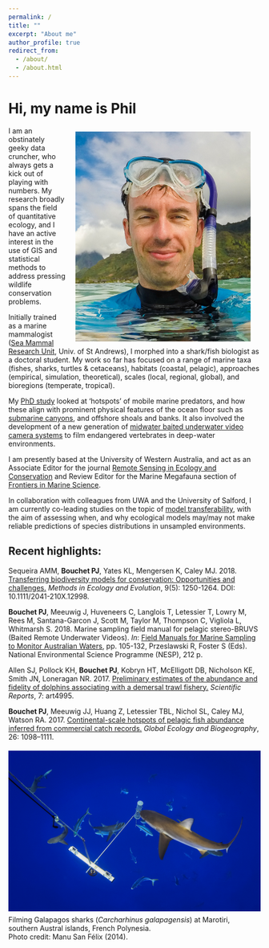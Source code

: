 ```yaml
---
permalink: /
title: ""
excerpt: "About me"
author_profile: true
redirect_from:
  - /about/
  - /about.html
---
```


<h1 class="aboutPhil">Hi, my name is Phil</h1>

<img class="philprofile" src='/images/20141104-Rapa.jpg' align='right' width="350" hspace="20" vspace="10">

I am an obstinately geeky data cruncher, who always gets a kick out of playing with numbers. My research broadly spans the field of quantitative ecology, and I have an active interest in the use of GIS and statistical methods to address pressing wildlife conservation problems.

Initially trained as a marine mammalogist (<a href="http://www.smru.st-andrews.ac.uk/" target="_blank">Sea Mammal Research Unit</a>, Univ. of St Andrews), I morphed into a shark/fish biologist as a doctoral student. My work so far has focused on a range of marine taxa (fishes, sharks, turtles & cetaceans), habitats (coastal, pelagic), approaches (empirical, simulation, theoretical), scales (local, regional, global), and bioregions (temperate, tropical).

My <a href="http://research-repository.uwa.edu.au/en/publications/submarine-topography-as-a-predictor-of-mobile-predator-hotspots-relevance-and-applications-to-conservation-planning-in-the-pelagic-ocean(b0d4da3f-49bd-404f-bd73-0b5dfbcc2746).html" target="_blank">PhD study</a> looked at ‘hotspots’ of mobile marine predators, and how these align with prominent physical features of the ocean floor such as <a href="https://phbouchet.github.io/publications/2017-Bouchet-SAUHotspots">submarine canyons</a>, and offshore shoals and banks. It also involved the development of a new generation of <a href="https://phbouchet.github.io/publications/2015-Bouchet-BaitedVideography">midwater baited underwater video camera systems</a> to film endangered vertebrates in deep-water environments.

I am presently based at the University of Western Australia, and act as an Associate Editor for the journal <a href="http://zslpublications.onlinelibrary.wiley.com/hub/journal/10.1002/(ISSN)2056-3485/" target="_blank" >Remote Sensing in Ecology and Conservation</a> and Review Editor for the Marine Megafauna section of <a href="https://www.frontiersin.org/journals/marine-science" target="_blank">Frontiers in Marine Science</a>.

In collaboration with colleagues from UWA and the University of Salford, I am currently co-leading studies on the topic of <a href="https://phbouchet.github.io/publications/2018-Sequeira-TransferringBiodiversity">model transferability</a>, with the aim of assessing when, and why ecological models may/may not make reliable predictions of species distributions in unsampled environments.

<h2 class="recent_highlights">Recent highlights:</h2>

Sequeira AMM, <strong>Bouchet PJ</strong>, Yates KL, Mengersen K, Caley MJ. 2018. <a href="https://besjournals.onlinelibrary.wiley.com/doi/abs/10.1111/2041-210X.12998">Transferring biodiversity models for conservation: Opportunities and challenges.</a> <em>Methods in Ecology and Evolution</em>, 9(5): 1250-1264. DOI: 10.1111/2041-210X.12998.

<strong>Bouchet PJ</strong>, Meeuwig J, Huveneers C, Langlois T, Letessier T, Lowry M, Rees M, Santana-Garcon J, Scott M, Taylor M, Thompson C, Vigliola L, Whitmarsh S. 2018. Marine sampling field manual for pelagic stereo-BRUVS (Baited Remote Underwater Videos). <em>In</em>: <a href="https://www.nespmarine.edu.au/field-manuals">Field Manuals for Marine Sampling to Monitor Australian Waters</a>, pp. 105-132, Przeslawski R, Foster S (Eds). National Environmental Science Programme (NESP), 212 p.

Allen SJ, Pollock KH, <strong>Bouchet PJ</strong>, Kobryn HT, McElligott DB, Nicholson KE, Smith JN, Loneragan NR. 2017. <a href="https://www.nature.com/articles/s41598-017-05189-0">Preliminary estimates of the abundance and fidelity of dolphins associating with a demersal trawl fishery.</a> <em>Scientific Reports</em>, 7: art4995.

<strong>Bouchet PJ</strong>, Meeuwig JJ, Huang Z, Letessier TBL, Nichol SL, Caley MJ, Watson RA. 2017. <a href="https://onlinelibrary.wiley.com/doi/abs/10.1111/geb.12619">Continental-scale hotspots of pelagic fish abundance inferred from commercial catch records.</a> <em>Global Ecology and Biogeography</em>, 26: 1098–1111.

<img class="manusanfelix" src='/images/Manu_San_Felix_Rapa.jpg' vspace="5">
<figcaption>Filming Galapagos sharks (<em>Carcharhinus galapagensis</em>) at Marotiri, southern Austral islands, French Polynesia. <br>Photo credit: Manu San Félix (2014).</figcaption>
